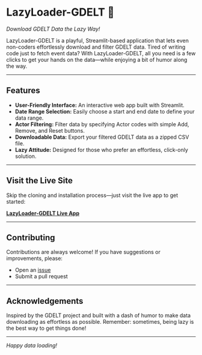 # LazyLoader-GDELT 🦥
*Download GDELT Data the Lazy Way!*

LazyLoader-GDELT is a playful, Streamlit-based application that lets even non-coders effortlessly download and filter GDELT data. Tired of writing code just to fetch event data? With LazyLoader-GDELT, all you need is a few clicks to get your hands on the data—while enjoying a bit of humor along the way.

---

## Features
- **User-Friendly Interface:** An interactive web app built with Streamlit.
- **Date Range Selection:** Easily choose a start and end date to define your data range.
- **Actor Filtering:** Filter data by specifying Actor codes with simple Add, Remove, and Reset buttons.
- **Downloadable Data:** Export your filtered GDELT data as a zipped CSV file.
- **Lazy Attitude:** Designed for those who prefer an effortless, click-only solution.

---

## Visit the Live Site
Skip the cloning and installation process—just visit the live app to get started:

[**LazyLoader-GDELT Live App**](https://lazyloader-gdelt.streamlit.app)

---

## Contributing
Contributions are always welcome! If you have suggestions or improvements, please:
- Open an [issue](https://github.com/yourusername/lazyloader-gdelt/issues)
- Submit a pull request

---

## Acknowledgements
Inspired by the GDELT project and built with a dash of humor to make data downloading as effortless as possible. Remember: sometimes, being lazy is the best way to get things done!

---

*Happy data loading!*
